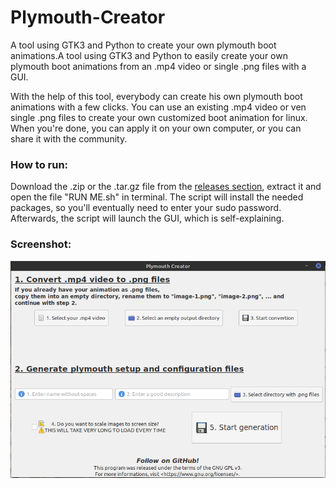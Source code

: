 # Plymouth-Creator
A tool using GTK3 and Python to create your own plymouth boot animations.A tool using GTK3 and Python to easily create your own plymouth boot animations from an .mp4 video or single .png files with a GUI.

With the help of this tool, everybody can create his own plymouth boot animations with a few clicks.
You can use an existing .mp4 video or ven single .png files to create your own customized boot animation for linux.
When you're done, you can apply it on your own computer, or you can share it with the community.

### How to run:
Download the .zip or the .tar.gz file from the [releases section](https://github.com/Techcrafter/Plymouth-Creator/releases), extract it and open the file "RUN ME.sh" in terminal.
The script will install the needed packages, so you'll eventually need to enter your sudo password.
Afterwards, the script will launch the GUI, which is self-explaining.

### Screenshot:
![screenshot1](https://raw.githubusercontent.com/Techcrafter/Plymouth-Creator/master/SCREENSHOTS/screenshot1.png)
